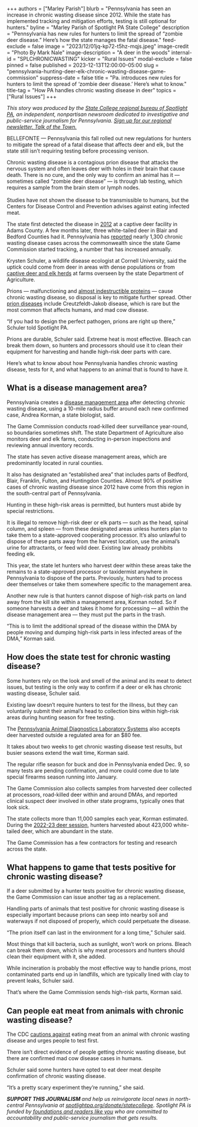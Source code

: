 +++
authors = ["Marley Parish"]
blurb = "Pennsylvania has seen an increase in chronic wasting disease since 2012. While the state has implemented tracking and mitigation efforts, testing is still optional for hunters."
byline = "Marley Parish of Spotlight PA State College"
description = "Pennsylvania has new rules for hunters to limit the spread of “zombie deer disease.” Here’s how the state manages the fatal disease."
feed-exclude = false
image = "2023/12/01jq-kp72-t5hz-mqjs.jpeg"
image-credit = "Photo By Mark Nale"
image-description = "A deer in the woods"
internal-id = "SPLCHRONICWASTING"
kicker = "Rural Issues"
modal-exclude = false
pinned = false
published = 2023-12-13T12:00:00-05:00
slug = "pennsylvania-hunting-deer-elk-chronic-wasting-disease-game-commission"
suppress-date = false
title = "Pa. introduces new rules for hunters to limit the spread of ‘zombie deer disease.’ Here’s what to know."
title-tag = "How PA handles chronic wasting disease in deer"
topics = ["Rural Issues"]
+++

<em>This story was produced by the </em><a href="https://www.spotlightpa.org/statecollege"><em>State College regional bureau of Spotlight PA</em></a><em>, an independent, nonpartisan newsroom dedicated to investigative and public-service journalism for Pennsylvania. </em><a href="https://www.spotlightpa.org/newsletters/talkofthetown"><em>Sign up for our regional newsletter, Talk of the Town.</em></a>

BELLEFONTE — Pennsylvania this fall rolled out new regulations for hunters to mitigate the spread of a fatal disease that affects deer and elk, but the state still isn’t requiring testing before processing venison.

Chronic wasting disease is a contagious prion disease that attacks the nervous system and often leaves deer with holes in their brain that cause death. There is no cure, and the only way to confirm an animal has it — sometimes called “zombie deer disease” — is through lab testing, which requires a sample from the brain stem or lymph nodes.<br/><br/>Studies have not shown the disease to be transmissible to humans, but the Centers for Disease Control and Prevention advises against eating infected meat.

The state first detected the disease in <a href="https://pacast.com/m?p=10158">2012</a> at a captive deer facility in Adams County. A few months later, three white-tailed deer in Blair and Bedford Counties had it. Pennsylvania has <a href="https://pgcdatacollection.pa.gov/CWDResultsLookup">reported</a> nearly 1,300 chronic wasting disease cases across the commonwealth since the state Game Commission started tracking, a number that has increased annually.

Krysten Schuler, a wildlife disease ecologist at Cornell University, said the uptick could come from deer in areas with dense populations or from <a href="https://web.archive.org/20230331024456/https://www.agriculture.pa.gov/Animals/AHDServices/diseases/Chronic%20Wasting%20Disease%20Program/Pages/default.aspx">captive deer and elk herds</a> at farms overseen by the state Department of Agriculture.

Prions — malfunctioning and <a href="https://www.niaid.nih.gov/diseases-conditions/prion-diseases#:~:text=Prion%20diseases%20are%20transmissible%2C%20untreatable,that%20cause%20infectious%20brain%20disease.">almost indestructible proteins</a> — cause chronic wasting disease, so disposal is key to mitigate further spread. Other <a href="https://web.archive.org/20230112152005/https://www.cdc.gov/prions/index.html">prion diseases</a> include Creutzfeldt-Jakob disease, which is rare but the most common that affects humans, and mad cow disease.

“If you had to design the perfect pathogen, prions are right up there,” Schuler told Spotlight PA.

Prions are durable, Schuler said. Extreme heat is most effective. Bleach can break them down, so hunters and processors should use it to clean their equipment for harvesting and handle high-risk deer parts with care.

Here’s what to know about how Pennsylvania handles chronic wasting disease, tests for it, and what happens to an animal that is found to have it.

<script src="https://www.spotlightpa.org/embed.js" async></script><div data-spl-embed-version="1" data-spl-src="https://www.spotlightpa.org/embeds/newsletter/?cta=Sign%20up%20for%20our%20new%20regional%20newsletter%2C%20%3Cb%3ETalk%20of%20the%20Town%3C%2Fb%3E%2C%20and%20get%20all%20the%20news%20and%20notes%20from%20State%20College%20and%20north-central%20PA.&button=Sign%20Up%20Now&preselect=state_college&eyebrow=DON'T%20MISS%20A%20BEAT"></div>

## What is a disease management area?

Pennsylvania creates a <a href="https://pagame.maps.arcgis.com/apps/webappviewer/index.html?id=084308c67d524d14ad90dcb2232b0c01">disease management area</a> after detecting chronic wasting disease, using a 10-mile radius buffer around each new confirmed case, Andrea Korman, a state biologist, said.

The Game Commission conducts road-killed deer surveillance year-round, so boundaries sometimes shift. The state Department of Agriculture also monitors deer and elk farms, conducting in-person inspections and reviewing annual inventory records.

The state has seven active disease management areas, which are predominantly located in rural counties.

It also has designated an “established area” that includes parts of Bedford, Blair, Franklin, Fulton, and Huntingdon Counties. Almost 90% of positive cases of chronic wasting disease since 2012 have come from this region in the south-central part of Pennsylvania.

Hunting in these high-risk areas is permitted, but hunters must abide by special restrictions.

It is illegal to remove high-risk deer or elk parts — such as the head, spinal column, and spleen — from these designated areas unless hunters plan to take them to a state-approved cooperating processor. It’s also unlawful to dispose of these parts away from the harvest location, use the animal’s urine for attractants, or feed wild deer. Existing law already prohibits feeding elk.

This year, the state let hunters who harvest deer within these areas take the remains to a state-approved processor or taxidermist anywhere in Pennsylvania to dispose of the parts. Previously, hunters had to process deer themselves or take them somewhere specific to the management area.

Another new rule is that hunters cannot dispose of high-risk parts on land away from the kill site within a management area, Korman noted. So if someone harvests a deer and takes it home for processing — all within the disease management area — they must put the parts in the trash.

“This is to limit the additional spread of the disease within the DMA by people moving and dumping high-risk parts in less infected areas of the DMA,” Korman said.

## How does the state test for chronic wasting disease?

Some hunters rely on the look and smell of the animal and its meat to detect issues, but testing is the only way to confirm if a deer or elk has chronic wasting disease, Schuler said.

Existing law doesn’t require hunters to test for the illness, but they can voluntarily submit their animal’s head to collection bins within high-risk areas during hunting season for free testing.

The <a href="http://padls.agriculture.pa.gov/PdfFiles/forms/FAQCWDInfoForDeerHunters.pdf">Pennsylvania Animal Diagnostics Laboratory Systems</a> also accepts deer harvested outside a regulated area for an $80 fee.

It takes about two weeks to get chronic wasting disease test results, but busier seasons extend the wait time, Korman said.

The regular rifle season for buck and doe in Pennsylvania ended Dec. 9, so many tests are pending confirmation, and more could come due to late special firearms season running into January.

The Game Commission also collects samples from harvested deer collected at processors, road-killed deer within and around DMAs, and reported clinical suspect deer involved in other state programs, typically ones that look sick.

The state collects more than 11,000 samples each year, Korman estimated. During the <a href="https://web.archive.org/20230330200410/https://www.media.pa.gov/pages/game-commission-details.aspx?newsid=589#:~:text=HARRISBURG%2C%20PA%20%2D%20The%20Pennsylvania%20Game,the%20antlerless%20harvest%20at%20258%2C770.">2022-23 deer session</a>, hunters harvested about 423,000 white-tailed deer, which are abundant in the state.

The Game Commission has a few contractors for testing and research across the state.

<script src="https://www.spotlightpa.org/embed.js" async></script><div data-spl-embed-version="1" data-spl-src="https://www.spotlightpa.org/embeds/donate/"></div>

## What happens to game that tests positive for chronic wasting disease?

If a deer submitted by a hunter tests positive for chronic wasting disease, the Game Commission can issue another tag as a replacement.

Handling parts of animals that test positive for chronic wasting disease is especially important because prions can seep into nearby soil and waterways if not disposed of properly, which could perpetuate the disease.

“The prion itself can last in the environment for a long time,” Schuler said.

Most things that kill bacteria, such as sunlight, won’t work on prions. Bleach can break them down, which is why meat processors and hunters should clean their equipment with it, she added.

While incineration is probably the most effective way to handle prions, most contaminated parts end up in landfills, which are typically lined with clay to prevent leaks, Schuler said.

That’s where the Game Commission sends high-risk parts, Korman said.

## Can people eat meat from animals with chronic wasting disease?

The CDC <a href="https://web.archive.org/20230111230853/https://www.cdc.gov/prions/cwd/prevention.html#:~:text=Strongly%20consider%20having%20the%20deer,eat%20meat%20from%20that%20animal.">cautions against</a> eating meat from an animal with chronic wasting disease and urges people to test first.

There isn’t direct evidence of people getting chronic wasting disease, but there are confirmed mad cow disease cases in humans.

Schuler said some hunters have opted to eat deer meat despite confirmation of chronic wasting disease.

“It’s a pretty scary experiment they’re running,” she said.

<strong><em>SUPPORT THIS JOURNALISM </em></strong><em>and help us reinvigorate local news in north-central Pennsylvania at </em><a href="https://www.spotlightpa.org/donate/statecollege"><em>spotlightpa.org/donate/statecollege</em></a><em>. Spotlight PA is funded by </em><a href="https://www.spotlightpa.org/support"><em>foundations and readers like you</em></a><em> who are committed to accountability and public-service journalism that gets results.</em>

